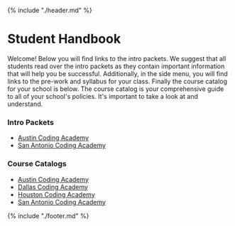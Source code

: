 {% include "./header.md" %}

# Student Handbook

Welcome! Below you will find links to the intro packets. We suggest that all students read over the intro packets as they contain important information that will help you be successful. Additionally, in the side menu, you will find links to the pre-work and syllabus for your class. Finally the course catalog for your school is below. The course catalog is your comprehensive guide to all of your school's policies. It's important to take a look at and understand.

### Intro Packets
* [Austin Coding Academy](https://docs.google.com/document/d/1xytGUXwhsaHuUt6jTq9Yuh6eIniHuE9hxAat2Y4cHj4/edit?usp=sharing)
* [San Antonio Coding Academy](https://docs.google.com/document/d/1U0OSR5z1sPYDLNl14virVGIqaTpf4McNAusTuWHePGU/edit?usp=sharing)

### Course Catalogs
* [Austin Coding Academy](https://docs.google.com/document/d/1DleTa0IYkpZAUK9b3yNsJiE5Uc2D2tHF5lVWVH83ZiM/edit?usp=sharing)
* [Dallas Coding Academy](https://docs.google.com/document/d/1A34e5Akso-1O7aCHGxqcq-uoVXbvCXPijdtKF98fzQU/edit?usp=sharing)
* [Houston Coding Academy](https://docs.google.com/document/d/1U8_ZLO7L9vQHczANv45fHfMlh-zZjNQXYOEkBjc3AZg/edit?usp=sharing)
* [San Antonio Coding Academy](https://docs.google.com/document/d/1ZMtSfoxoiBSwZFmEsM2VOqyUcXc7x8NujfyTPAIF4Vw/edit?usp=sharing)


{% include "./footer.md" %}
